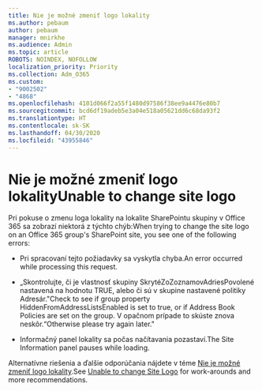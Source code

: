 ```yaml
---
title: Nie je možné zmeniť logo lokality
ms.author: pebaum
author: pebaum
manager: mnirkhe
ms.audience: Admin
ms.topic: article
ROBOTS: NOINDEX, NOFOLLOW
localization_priority: Priority
ms.collection: Adm_O365
ms.custom:
- "9002502"
- "4868"
ms.openlocfilehash: 4101d066f2a55f1480d97586f38ee9a4476e80b7
ms.sourcegitcommit: bcd6df19adeb5e3a04e518a05621dd6c68da93f2
ms.translationtype: HT
ms.contentlocale: sk-SK
ms.lasthandoff: 04/30/2020
ms.locfileid: "43955846"
---
```

# <a name="unable-to-change-site-logo"></a><span data-ttu-id="2f2ee-102">Nie je možné zmeniť logo lokality</span><span class="sxs-lookup"><span data-stu-id="2f2ee-102">Unable to change site logo</span></span>

<span data-ttu-id="2f2ee-103">Pri pokuse o zmenu loga lokality na lokalite SharePointu skupiny v Office 365 sa zobrazí niektorá z týchto chýb:</span><span class="sxs-lookup"><span data-stu-id="2f2ee-103">When trying to change the site logo on an Office 365 group's SharePoint site, you see one of the following errors:</span></span>

- <span data-ttu-id="2f2ee-104">Pri spracovaní tejto požiadavky sa vyskytla chyba.</span><span class="sxs-lookup"><span data-stu-id="2f2ee-104">An error occurred while processing this request.</span></span>

- <span data-ttu-id="2f2ee-105">„Skontrolujte, či je vlastnosť skupiny SkrytéZoZoznamovAdriesPovolené nastavená na hodnotu TRUE, alebo či sú v skupine nastavené politiky Adresár.</span><span class="sxs-lookup"><span data-stu-id="2f2ee-105">"Check to see if group property HiddenFromAddressListsEnabled is set to true, or if Address Book Policies are set on the group.</span></span> <span data-ttu-id="2f2ee-106">V opačnom prípade to skúste znova neskôr.“</span><span class="sxs-lookup"><span data-stu-id="2f2ee-106">Otherwise please try again later."</span></span>

- <span data-ttu-id="2f2ee-107">Informačný panel lokality sa počas načítavania pozastaví.</span><span class="sxs-lookup"><span data-stu-id="2f2ee-107">The Site Information panel pauses while loading.</span></span>

<span data-ttu-id="2f2ee-108">Alternatívne riešenia a ďalšie odporúčania nájdete v téme [Nie je možné zmeniť logo lokality](https://docs.microsoft.com/sharepoint/troubleshoot/sites/error-when-changing-o365-site-logo).</span><span class="sxs-lookup"><span data-stu-id="2f2ee-108">See [Unable to change Site Logo](https://docs.microsoft.com/sharepoint/troubleshoot/sites/error-when-changing-o365-site-logo) for work-arounds and more recommendations.</span></span>
